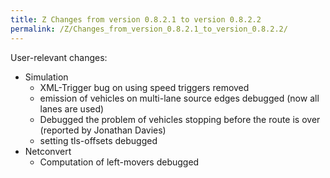 ```yaml
---
title: Z Changes from version 0.8.2.1 to version 0.8.2.2
permalink: /Z/Changes_from_version_0.8.2.1_to_version_0.8.2.2/
---
```


User-relevant changes:

-   Simulation
    -   XML-Trigger bug on using speed triggers removed
    -   emission of vehicles on multi-lane source edges debugged (now all lanes are used)
    -   Debugged the problem of vehicles stopping before the route is over (reported by Jonathan Davies)
    -   setting tls-offsets debugged
-   Netconvert
    -   Computation of left-movers debugged
